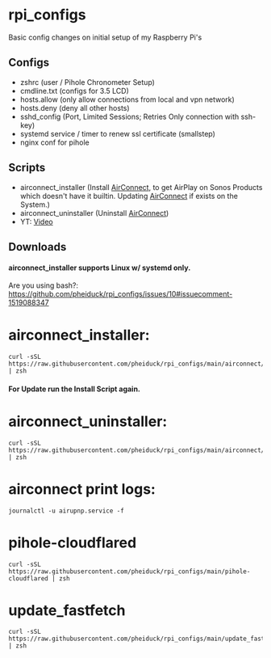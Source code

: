 # rpi_configs


Basic config changes on initial setup of my Raspberry Pi's

## Configs
- zshrc (user / Pihole Chronometer Setup)
- cmdline.txt (configs for 3.5 LCD)
- hosts.allow (only allow connections from local and vpn network)
- hosts.deny (deny all other hosts)
- sshd_config (Port, Limited Sessions; Retries Only connection with ssh-key)
- systemd service / timer to renew ssl certificate (smallstep)
- nginx conf for pihole

## Scripts
- airconnect_installer (Install <a href="https://github.com/philippe44/AirConnect">AirConnect</a>, to get AirPlay on Sonos Products which doesn't have it builtin.
  Updating <a href="https://github.com/philippe44/AirConnect">AirConnect</a> if exists on the System.)
- airconnect_uninstaller (Uninstall <a href="https://github.com/philippe44/AirConnect">AirConnect</a>)
- YT: <a href="https://www.youtube.com/embed/LFh8p6sSCow?start=9&end=167">Video</a>
## Downloads
#### airconnect_installer supports Linux w/ systemd only.

Are you using bash?: https://github.com/pheiduck/rpi_configs/issues/10#issuecomment-1519088347

# airconnect_installer:

```
curl -sSL https://raw.githubusercontent.com/pheiduck/rpi_configs/main/airconnect/airconnect_installer | zsh
```
#### For Update run the Install Script again.

# airconnect_uninstaller:
```
curl -sSL https://raw.githubusercontent.com/pheiduck/rpi_configs/main/airconnect/airconnect_uninstaller | zsh
```
# airconnect print logs:
```
journalctl -u airupnp.service -f
```

# pihole-cloudflared
```
curl -sSL https://raw.githubusercontent.com/pheiduck/rpi_configs/main/pihole-cloudflared | zsh
```
# update_fastfetch

```
curl -sSL https://raw.githubusercontent.com/pheiduck/rpi_configs/main/update_fastfetch | zsh
```
